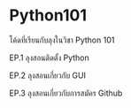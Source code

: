 # Python101
โค้ดที่เรียนกับลุงในวิชา Python 101

EP.1 ลุงสอนติดตั้ง Python

EP.2 ลุงสอนเกี่ยวกับ GUI

EP.3 ลุงสอนเกี่ยวกับการสมัคร Github
